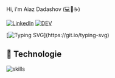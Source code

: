 Hi, i'm Aiaz Dadashov (💻🚆☕)
 
[![LinkedIn](https://img.shields.io/badge/LinkedIn-%230077B5.svg?&style=flat-square&logo=linkedin&logoColor=white)](https://linkedin.com/in/aiaz-dadashov) 
[![DEV](https://img.shields.io/badge/DEV-%23000000.svg?&style=flat-square&logo=dev.to&logoColor=white)](https://dev.to/dadashovaiaz)


[![Typing SVG](https://readme-typing-svg.herokuapp.com?font=comfortaa&color=016EEA&size=24&width=500&lines=Hi,welcome+to+my+page+on+the+GitHub;I'm+working+on+the+train+driver+position;And+Front-end+developer+on+the+freelance;Nice+to+meet+you...)](https://git.io/typing-svg)

## 🔧 Technologie

![skills](https://skillicons.dev/icons?i=html,css,js,wordpress,git,figma,jquery,tilda,vscode&theme=light)
